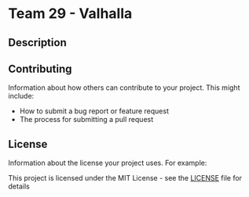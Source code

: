 # Team 29 - Valhalla

## Description

## Contributing

Information about how others can contribute to your project. This might include:

- How to submit a bug report or feature request
- The process for submitting a pull request

## License

Information about the license your project uses. For example:

This project is licensed under the MIT License - see the [LICENSE](LICENSE) file for details
